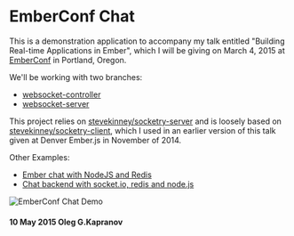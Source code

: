 # EmberConf Chat

This is a demonstration application to accompany my talk entitled "Building Real-time Applications in Ember", which I will be giving on March 4, 2015 at [EmberConf][] in Portland, Oregon.

We'll be working with two branches:

* [websocket-controller](https://github.com/stevekinney/emberconf-chat/tree/websocket-controller)
* [websocket-server](https://github.com/stevekinney/emberconf-chat/tree/websocket-service)

[EmberConf]: http://emberconf.com/ "EmberConf 2015"

This project relies on [stevekinney/socketry-server][server] and is loosely based on [stevekinney/socketry-client][client], which I used in an earlier version of this talk given at Denver Ember.js in November of 2014.

[server]: https://github.com/stevekinney/socketry-server
[client]: https://github.com/stevekinney/socketry-client
[denver]: http://www.meetup.com/Ember-js-Denver/events/215907412/

Other Examples:
* [Ember chat with NodeJS and Redis](https://github.com/beydogan/ember-chat.git)
* [Chat backend with socket.io, redis and node.js](https://github.com/beydogan/simple-chat.git)

![EmberConf Chat Demo](https://cloud.githubusercontent.com/assets/251000/6340926/c849a4e4-bb81-11e4-9dea-67ff26484c47.gif)

#### 10 May 2015 Oleg G.Kapranov

